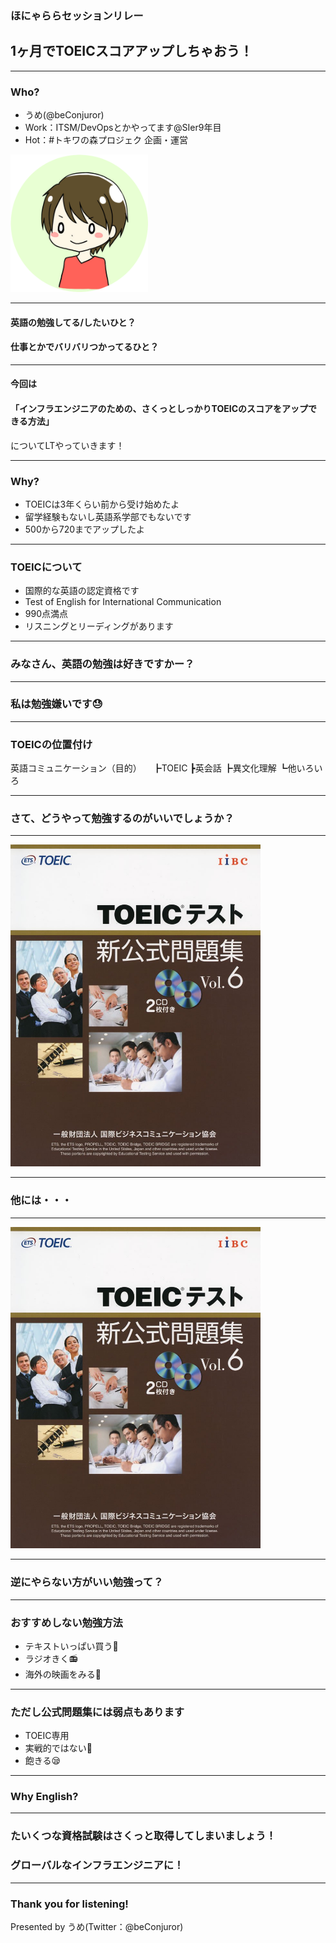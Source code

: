 ### ほにゃららセッションリレー

## 1ヶ月でTOEICスコアアップしちゃおう！


---

### Who?

- うめ(@beConjuror)
- Work：ITSM/DevOpsとかやってます@SIer9年目
- Hot：#トキワの森プロジェク 企画・運営

<img src="img/IMG_2415_round.png" width="220px">


---


#### 英語の勉強してる/したいひと？
#### 仕事とかでバリバリつかってるひと？

---

#### 今回は
#### 「インフラエンジニアのための、さくっとしっかりTOEICのスコアをアップできる方法」
についてLTやっていきます！

---

### Why?
- TOEICは3年くらい前から受け始めたよ
- 留学経験もないし英語系学部でもないです
- 500から720までアップしたよ

---

### TOEICについて
- 国際的な英語の認定資格です
- Test of English for International Communication
- 990点満点
- リスニングとリーディングがあります

---

### みなさん、英語の勉強は好きですかー？

---

### 私は勉強嫌いです😓

---

### TOEICの位置付け
英語コミュニケーション（目的）
　┣TOEIC
  ┣英会話
  ┣異文化理解
  ┗他いろいろ

---

### さて、どうやって勉強するのがいいでしょうか？

---

<img src="img/toeic_text1.jpg" width="400px">

---

### 他には・・・

---

<img src="img/toeic_text1.jpg" width="400px">

---

### 逆にやらない方がいい勉強って？

---

### おすすめしない勉強方法
- テキストいっぱい買う📖
- ラジオきく📻
- 海外の映画をみる🎥

---

### ただし公式問題集には弱点もあります
- TOEIC専用
- 実戦的ではない🤔
- 飽きる😪

---

### Why English?

---


### たいくつな資格試験はさくっと取得してしまいましょう！
### グローバルなインフラエンジニアに！

---

### Thank you for listening!

Presented by うめ(Twitter：@beConjuror)



